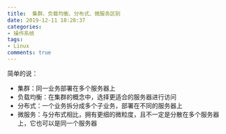```yaml
---
title:  集群、负载均衡、分布式、微服务区别
date: 2019-12-11 18:28:37
categories:
- 操作系统
tags:
- Linux
comments: true
---
```




简单的说：

- 集群：同一业务部署在多个服务器上
- 负载均衡：在集群的概念中，选择更适合的服务器进行访问
- 分布式：一个业务拆分成多个子业务，部署在不同的服务器上
- 微服务：与分布式相比，拥有更细的微粒度，且不一定是分散在多个服务器上，它也可以是同一个服务器